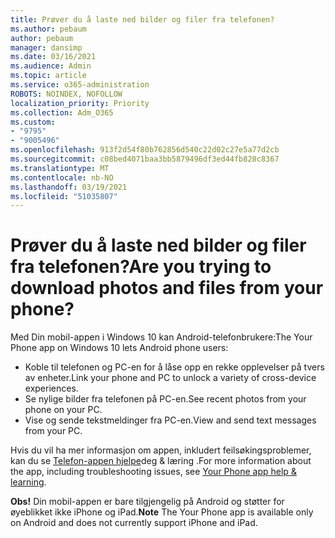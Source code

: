 ```yaml
---
title: Prøver du å laste ned bilder og filer fra telefonen?
ms.author: pebaum
author: pebaum
manager: dansimp
ms.date: 03/16/2021
ms.audience: Admin
ms.topic: article
ms.service: o365-administration
ROBOTS: NOINDEX, NOFOLLOW
localization_priority: Priority
ms.collection: Adm_O365
ms.custom:
- "9795"
- "9005496"
ms.openlocfilehash: 913f2d54f80b762856d540c22d02c27e5a77d2cb
ms.sourcegitcommit: c08bed4071baa3bb5879496df3ed44fb828c8367
ms.translationtype: MT
ms.contentlocale: nb-NO
ms.lasthandoff: 03/19/2021
ms.locfileid: "51035807"
---
```

# <a name="are-you-trying-to-download-photos-and-files-from-your-phone"></a><span data-ttu-id="2a01d-102">Prøver du å laste ned bilder og filer fra telefonen?</span><span class="sxs-lookup"><span data-stu-id="2a01d-102">Are you trying to download photos and files from your phone?</span></span>

<span data-ttu-id="2a01d-103">Med Din mobil-appen i Windows 10 kan Android-telefonbrukere:</span><span class="sxs-lookup"><span data-stu-id="2a01d-103">The Your Phone app on Windows 10 lets Android phone users:</span></span>

- <span data-ttu-id="2a01d-104">Koble til telefonen og PC-en for å låse opp en rekke opplevelser på tvers av enheter.</span><span class="sxs-lookup"><span data-stu-id="2a01d-104">Link your phone and PC to unlock a variety of cross-device experiences.</span></span>
- <span data-ttu-id="2a01d-105">Se nylige bilder fra telefonen på PC-en.</span><span class="sxs-lookup"><span data-stu-id="2a01d-105">See recent photos from your phone on your PC.</span></span>
- <span data-ttu-id="2a01d-106">Vise og sende tekstmeldinger fra PC-en.</span><span class="sxs-lookup"><span data-stu-id="2a01d-106">View and send text messages from your PC.</span></span>

<span data-ttu-id="2a01d-107">Hvis du vil ha mer informasjon om appen, inkludert feilsøkingsproblemer, kan du se [Telefon-appen hjelpe](https://support.microsoft.com/your-phone-app)deg & læring .</span><span class="sxs-lookup"><span data-stu-id="2a01d-107">For more information about the app, including troubleshooting issues, see [Your Phone app help & learning](https://support.microsoft.com/your-phone-app).</span></span>

<span data-ttu-id="2a01d-108">**Obs!** Din mobil-appen er bare tilgjengelig på Android og støtter for øyeblikket ikke iPhone og iPad.</span><span class="sxs-lookup"><span data-stu-id="2a01d-108">**Note** The Your Phone app is available only on Android and does not currently support iPhone and iPad.</span></span>